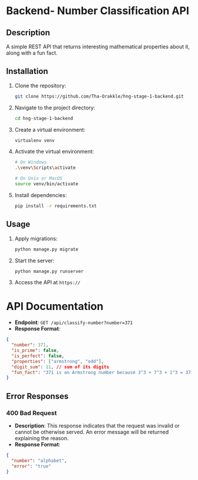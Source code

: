 # Backend- Number Classification API

## Description

A simple REST API that returns interesting mathematical properties about it, along with a fun fact.

## Installation

1. Clone the repository:
   ```bash
   git clone https://github.com/Tha-Orakkle/hng-stage-1-backend.git
   ```
2. Navigate to the project directory:
   ```bash
   cd hng-stage-1-backend
   ```
3. Create a virtual environment:
   ```bash
   virtualenv venv
   ```
4. Activate the virtual environment:

   ```bash
   # On Windows
   .\venv\Scripts\activate

   # On Unix or MacOS
   source venv/bin/activate
   ```

5. Install dependencies:
   ```bash
   pip install -r requirements.txt
   ```

## Usage

1. Apply migrations:
   ```bash
   python manage.py migrate
   ```
2. Start the server:
   ```bash
   python manage.py runserver
   ```
3. Access the API at `https://`

# API Documentation

- **Endpoint**: `GET /api/classify-number?number=371`
- **Response Format**:

```json
{
  "number": 371,
  "is_prime": false,
  "is_perfect": false,
  "properties": ["armstrong", "odd"],
  "digit_sum": 11, // sum of its digits
  "fun_fact": "371 is an Armstrong number because 3^3 + 7^3 + 1^3 = 371" //gotten from the numbers API
}
```

## Error Responses

### 400 Bad Request

- **Description**: This response indicates that the request was invalid or cannot be otherwise served. An error message will be returned explaining the reason.
- **Response Format**:

```json
{
  "number": "alphabet",
  "error": "true"
}
```
